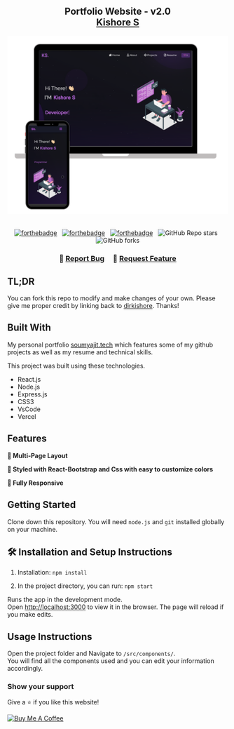 <h2 align="center">
  Portfolio Website - v2.0<br/>
  <a href="https://dirkishore.github.io/Portfolio/" target="_blank">Kishore S</a>
</h2>
<div align="center">
  <img alt="Demo" src="./Images/readme-img.png" />
</div>

<br/>

<center>

[![forthebadge](https://forthebadge.com/images/badges/built-with-love.svg)](https://forthebadge.com) &nbsp;
[![forthebadge](https://forthebadge.com/images/badges/made-with-javascript.svg)](https://forthebadge.com) &nbsp;
[![forthebadge](https://forthebadge.com/images/badges/open-source.svg)](https://forthebadge.com) &nbsp;
![GitHub Repo stars](https://img.shields.io/github/stars/dirkishore/Portfolio?color=red&logo=github&style=for-the-badge) &nbsp;
![GitHub forks](https://img.shields.io/github/forks/dirkishore/Portfolio?color=red&logo=github&style=for-the-badge)

</center>

<h3 align="center">
    🔹
    <a href="https://github.com/dirkishore/Portfolio/issues">Report Bug</a> &nbsp; &nbsp;
    🔹
    <a href="https://github.com/dirkishore/Portfolio/issues">Request Feature</a>
</h3>

## TL;DR

You can fork this repo to modify and make changes of your own. Please give me proper credit by linking back to [dirkishore](https://github.com/dirkishore/Portfolio). Thanks!

## Built With

My personal portfolio <a href="https://soumyajit.vercel.app/" target="_blank">soumyajit.tech</a> which features some of my github projects as well as my resume and technical skills.<br/>

This project was built using these technologies.

- React.js
- Node.js
- Express.js
- CSS3
- VsCode
- Vercel

## Features

**📖 Multi-Page Layout**

**🎨 Styled with React-Bootstrap and Css with easy to customize colors**

**📱 Fully Responsive**

## Getting Started

Clone down this repository. You will need `node.js` and `git` installed globally on your machine.

## 🛠 Installation and Setup Instructions

1. Installation: `npm install`

2. In the project directory, you can run: `npm start`

Runs the app in the development mode.\
Open [http://localhost:3000](http://localhost:3000) to view it in the browser.
The page will reload if you make edits.

## Usage Instructions

Open the project folder and Navigate to `/src/components/`. <br/>
You will find all the components used and you can edit your information accordingly.

### Show your support

Give a ⭐ if you like this website!

<a href="https://www.buymeacoffee.com/dirkishore" target="_blank"><img src="https://cdn.buymeacoffee.com/buttons/v2/default-violet.png" alt="Buy Me A Coffee" height= "60px" width= "217px" ></a>
